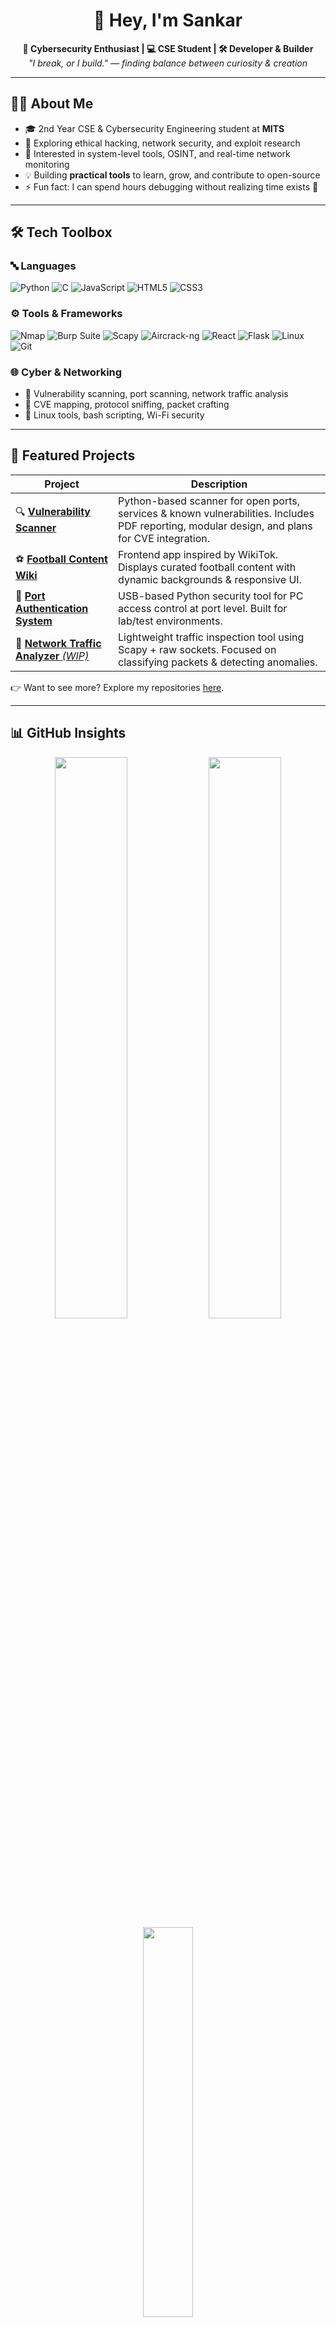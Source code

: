 <h1 align="center">👋 Hey, I'm Sankar</h1>
<p align="center">
  <b>🚀 Cybersecurity Enthusiast | 💻 CSE Student | 🛠 Developer & Builder</b><br>
  <i>"I break, or I build." — finding balance between curiosity & creation</i>
</p>

---

## 🧑‍💻 About Me  

- 🎓 2nd Year CSE & Cybersecurity Engineering student at **MITS**  
- 🔐 Exploring ethical hacking, network security, and exploit research  
- 🧠 Interested in system-level tools, OSINT, and real-time network monitoring  
- 💡 Building **practical tools** to learn, grow, and contribute to open-source  
- ⚡ Fun fact: I can spend hours debugging without realizing time exists 🙂  

---

## 🛠️ Tech Toolbox  

### 🔤 Languages  
![Python](https://img.shields.io/badge/Python-3776AB?logo=python&logoColor=white)
![C](https://img.shields.io/badge/C-00599C?logo=c&logoColor=white)
![JavaScript](https://img.shields.io/badge/JavaScript-F7DF1E?logo=javascript&logoColor=black)
![HTML5](https://img.shields.io/badge/HTML5-E34F26?logo=html5&logoColor=white)
![CSS3](https://img.shields.io/badge/CSS3-1572B6?logo=css3&logoColor=white)

### ⚙️ Tools & Frameworks  
![Nmap](https://img.shields.io/badge/Nmap-2E3440?logo=nmap&logoColor=white)
![Burp Suite](https://img.shields.io/badge/Burp_Suite-F06B42?logoColor=white)
![Scapy](https://img.shields.io/badge/Scapy-yellow)
![Aircrack-ng](https://img.shields.io/badge/Aircrack--ng-black)
![React](https://img.shields.io/badge/React-20232A?logo=react&logoColor=61DAFB)
![Flask](https://img.shields.io/badge/Flask-000000?logo=flask&logoColor=white)
![Linux](https://img.shields.io/badge/Linux-FCC624?logo=linux&logoColor=black)
![Git](https://img.shields.io/badge/Git-F05032?logo=git&logoColor=white)

### 🌐 Cyber & Networking  
- 🔎 Vulnerability scanning, port scanning, network traffic analysis  
- 📡 CVE mapping, protocol sniffing, packet crafting  
- 🐧 Linux tools, bash scripting, Wi-Fi security  

---

## 🚀 Featured Projects  

| Project | Description |
|--------|-------------|
| 🔍 [**Vulnerability Scanner**](https://github.com/sankarlmao/vulnerability-scanner) | Python-based scanner for open ports, services & known vulnerabilities. Includes PDF reporting, modular design, and plans for CVE integration. |
| ⚽ [**Football Content Wiki**](https://github.com/sankarlmao) | Frontend app inspired by WikiTok. Displays curated football content with dynamic backgrounds & responsive UI. |
| 🔁 [**Port Authentication System**](https://github.com/sankarlmao) | USB-based Python security tool for PC access control at port level. Built for lab/test environments. |
| 📡 [**Network Traffic Analyzer** *(WIP)*](https://github.com/sankarlmao) | Lightweight traffic inspection tool using Scapy + raw sockets. Focused on classifying packets & detecting anomalies. |

👉 Want to see more? Explore my repositories [here](https://github.com/sankarlmao?tab=repositories).  

---

## 📊 GitHub Insights  

<p align="center">
  <img src="https://github-readme-stats.vercel.app/api?username=sankarlmao&show_icons=true&theme=gruvbox&hide_border=true" width="48%"/>
  <img src="https://github-readme-streak-stats.herokuapp.com?user=sankarlmao&theme=gruvbox&hide_border=true" width="48%"/>
  <br/>
  <img src="https://github-readme-stats.vercel.app/api/top-langs/?username=sankarlmao&layout=compact&theme=gruvbox&hide_border=true" width="40%" />
</p>

---

## 🌱 Currently Leveling Up  

- 🔍 Exploit Development & Buffer Overflows  
- ☁️ Cloud Security & Azure Fundamentals  
- 🛠️ Advanced Nmap Scripting Engine (NSE)  
- 🎨 React + Tailwind CSS for security dashboards  

---

## 🌐 Connect With Me  

[![Portfolio](https://img.shields.io/badge/Portfolio-Visit-0A66C2?style=for-the-badge&logo=firefox)](https://sankarlmao.github.io)  
[![LinkedIn](https://img.shields.io/badge/LinkedIn-Connect-0A66C2?style=for-the-badge&logo=linkedin)](https://www.linkedin.com/in/sankarcy)  
[![GitHub](https://img.shields.io/badge/GitHub-Follow-181717?style=for-the-badge&logo=github)](https://github.com/sankarlmao)  

---

<p align="center">
  <i>“Security isn’t a product, it’s a process.” — Bruce Schneier</i><br>
  <img src="https://komarev.com/ghpvc/?username=sankarlmao&label=Profile%20Views&color=orange&style=flat-square" alt="profile views"/>
</p>
